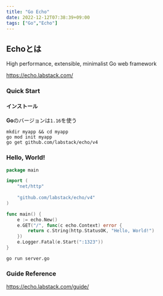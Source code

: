 ```yaml
---
title: "Go Echo"
date: 2022-12-12T07:38:39+09:00
tags: ["Go","Echo"]
---
```

## Echoとは

High performance, extensible, minimalist Go web framework

https://echo.labstack.com/

### Quick Start

#### インストール

**Go**のバージョンは`1.16`を使う

```shell
mkdir myapp && cd myapp
go mod init myapp
go get github.com/labstack/echo/v4
```

### Hello, World!

```go:server.go
package main

import (
	"net/http"
	
	"github.com/labstack/echo/v4"
)

func main() {
	e := echo.New()
	e.GET("/", func(c echo.Context) error {
		return c.String(http.StatusOK, "Hello, World!")
	})
	e.Logger.Fatal(e.Start(":1323"))
}
```

```shell:start server
go run server.go
```

### Guide Reference

https://echo.labstack.com/guide/
